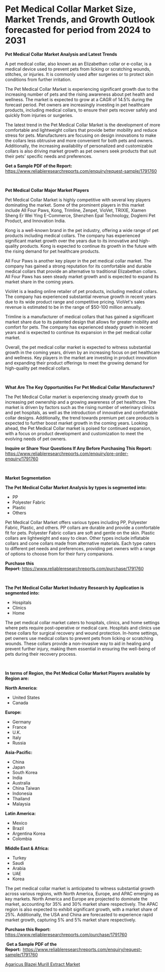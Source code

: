 <p><h1>Pet Medical Collar Market Size, Market Trends, and Growth Outlook forecasted for period from 2024 to 2031</h1></p><p><strong>Pet Medical Collar Market Analysis and Latest Trends</strong></p>
<p><p>A pet medical collar, also known as an Elizabethan collar or e-collar, is a medical device used to prevent pets from licking or scratching wounds, stitches, or injuries. It is commonly used after surgeries or to protect skin conditions from further irritation.</p><p>The Pet Medical Collar Market is experiencing significant growth due to the increasing number of pets and the rising awareness about pet health and wellness. The market is expected to grow at a CAGR of 14.5% during the forecast period. Pet owners are increasingly investing in pet healthcare products, including medical collars, to ensure their pets recover safely and quickly from injuries or surgeries.</p><p>The latest trend in the Pet Medical Collar Market is the development of more comfortable and lightweight collars that provide better mobility and reduce stress for pets. Manufacturers are focusing on design innovations to make the collars less obtrusive and more convenient for both pets and owners. Additionally, the increasing availability of personalized and customizable collars is also driving market growth as pet owners seek products that suit their pets' specific needs and preferences.</p></p>
<p><strong>Get a Sample PDF of the Report:&nbsp;</strong> <a href="https://www.reliableresearchreports.com/enquiry/request-sample/1791760">https://www.reliableresearchreports.com/enquiry/request-sample/1791760</a></p>
<p>&nbsp;</p>
<p><strong>Pet Medical Collar Major Market Players</strong></p>
<p><p>Pet Medical Collar Market is highly competitive with several key players dominating the market. Some of the prominent players in this market include All Four Paws, Kong, Trimline, Zenpet, VioVet, TRIXIE, Xiamen Sheng Er Wei Ying E-Commerce, Shenzhen Epal Technology, Doglemi Pet Product, and Innovation India.</p><p>Kong is a well-known brand in the pet industry, offering a wide range of pet products including medical collars. The company has experienced significant market growth over the years due to its innovative and high-quality products. Kong is expected to continue its growth in the future with the rising demand for pet healthcare products.</p><p>All Four Paws is another key player in the pet medical collar market. The company has gained a strong reputation for its comfortable and durable medical collars that provide an alternative to traditional Elizabethan collars. All Four Paws has seen steady market growth and is expected to expand its market share in the coming years.</p><p>VioVet is a leading online retailer of pet products, including medical collars. The company has experienced substantial revenue growth in recent years due to its wide product range and competitive pricing. VioVet's sales revenue is estimated to be in the range of $50-100 million annually.</p><p>Trimline is a manufacturer of medical collars that has gained a significant market share due to its patented design that allows for greater mobility and comfort for pets. The company has experienced steady growth in recent years and is expected to continue its expansion in the pet medical collar market.</p><p>Overall, the pet medical collar market is expected to witness substantial growth in the coming years, driven by an increasing focus on pet healthcare and wellness. Key players in the market are investing in product innovation and expanding their product offerings to meet the growing demand for high-quality pet medical collars.</p></p>
<p>&nbsp;</p>
<p><strong>What Are The Key Opportunities For Pet Medical Collar Manufacturers?</strong></p>
<p><p>The Pet Medical Collar market is experiencing steady growth due to increasing pet ownership and a growing awareness of pet healthcare. The market is driven by factors such as the rising number of veterinary clinics and pet hospitals, as well as the introduction of innovative and comfortable collar designs. Additionally, the trend towards premium pet care products is expected to further boost market growth in the coming years. Looking ahead, the Pet Medical Collar market is poised for continued expansion, with a focus on product development and customization to meet the evolving needs of pet owners.</p></p>
<p><strong>Inquire or Share Your Questions If Any Before Purchasing This Report:</strong> <a href="https://www.reliableresearchreports.com/enquiry/pre-order-enquiry/1791760">https://www.reliableresearchreports.com/enquiry/pre-order-enquiry/1791760</a></p>
<p>&nbsp;</p>
<p><strong>Market Segmentation</strong></p>
<p><strong>The Pet Medical Collar Market Analysis by types is segmented into:</strong></p>
<p><ul><li>PP</li><li>Polyester Fabric</li><li>Plastic</li><li>Others</li></ul></p>
<p><p>Pet Medical Collar Market offers various types including PP, Polyester Fabric, Plastic, and others. PP collars are durable and provide a comfortable fit for pets. Polyester Fabric collars are soft and gentle on the skin. Plastic collars are lightweight and easy to clean. Other types include inflatable collars and cone collars made from alternative materials. Each type caters to different pet needs and preferences, providing pet owners with a range of options to choose from for their furry companions.</p></p>
<p><strong>Purchase this Report:&nbsp;</strong><a href="https://www.reliableresearchreports.com/purchase/1791760">https://www.reliableresearchreports.com/purchase/1791760</a></p>
<p>&nbsp;</p>
<p><strong>The Pet Medical Collar Market Industry Research by Application is segmented into:</strong></p>
<p><ul><li>Hospitals</li><li>Clinics</li><li>Home</li></ul></p>
<p><p>The pet medical collar market caters to hospitals, clinics, and home settings where pets require post-operative or medical care. Hospitals and clinics use these collars for surgical recovery and wound protection. In-home settings, pet owners use medical collars to prevent pets from licking or scratching wounds. These collars provide a non-invasive way to aid in healing and prevent further injury, making them essential in ensuring the well-being of pets during their recovery process.</p></p>
<p>&nbsp;</p>
<p><strong>In terms of Region, the Pet Medical Collar Market Players available by Region are:</strong></p>
<p>
    <p> <strong> North America: </strong>
        <ul>
            <li>United States</li>
            <li>Canada</li>
        </ul>
        </p> 
    <p> <strong> Europe: </strong>
        <ul>
            <li>Germany</li>
            <li>France</li>
            <li>U.K.</li>
            <li>Italy</li>
            <li>Russia</li>
        </ul>
        </p> 
    <p> <strong> Asia-Pacific: </strong>
        <ul>
            <li>China</li>
            <li>Japan</li>
            <li>South Korea</li>
            <li>India</li>
            <li>Australia</li>
            <li>China Taiwan</li>
            <li>Indonesia</li>
            <li>Thailand</li>
            <li>Malaysia</li>
        </ul>
        </p> 
    <p> <strong> Latin America: </strong>
        <ul>
            <li>Mexico</li>
            <li>Brazil</li>
            <li>Argentina Korea</li>
            <li>Colombia</li>
        </ul>
        </p> 
    <p> <strong> Middle East & Africa: </strong>
        <ul>
            <li>Turkey</li>
            <li>Saudi</li>
            <li>Arabia</li>
            <li>UAE</li>
            <li>Korea</li>
        </ul>
    </p>
    </p>
<p><p>The pet medical collar market is anticipated to witness substantial growth across various regions, with North America, Europe, and APAC emerging as key markets. North America and Europe are projected to dominate the market, accounting for 35% and 30% market share respectively. The APAC region is also expected to exhibit significant growth, with a market share of 25%. Additionally, the USA and China are forecasted to experience rapid market growth, capturing 5% and 5% market share respectively.</p></p>
<p><strong>Purchase this Report: </strong><a href="https://www.reliableresearchreports.com/purchase/1791760">https://www.reliableresearchreports.com/purchase/1791760</a></p>
<p>&nbsp;<strong>Get a Sample PDF of the Report:&nbsp;&nbsp;</strong><a href="https://www.reliableresearchreports.com/enquiry/request-sample/1791760">https://www.reliableresearchreports.com/enquiry/request-sample/1791760</a></p>
<p><strong></strong></p>
<p><p><a href="https://github.com/RichRobinson5/Market-Research-Report-List-4/blob/main/agaricus-blazei-murill-extract-market.md">Agaricus Blazei Murill Extract Market</a></p></p>